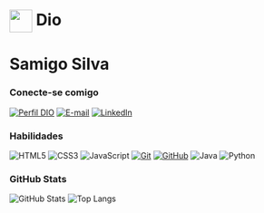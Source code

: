 <h1>
    <a href="https://www.dio.me/">
     <img align="center" width="40px" src="https://hermes.digitalinnovation.one/assets/diome/logo-minimized.png"></a>
    <span> Dio</span>
</h1>

# Samigo Silva

### Conecte-se comigo
[![Perfil DIO](https://img.shields.io/badge/-Meu%20Perfil%20na%20DIO-30A3DC?style=for-the-badge)](https://web.dio.me/users/Rycchs/)
[![E-mail](https://img.shields.io/badge/-Email-000?style=for-the-badge&logo=microsoft-outlook&logoColor=E94D5F)](mailto:rycchs@gmail.com)
[![LinkedIn](https://img.shields.io/badge/-LinkedIn-000?style=for-the-badge&logo=linkedin&logoColor=30A3DC)](https://www.linkedin.com/in/samigo-silva/)


### Habilidades
![HTML5](https://img.shields.io/badge/HTML-000?style=for-the-badge&logo=html5&logoColor=30A3DC)
![CSS3](https://img.shields.io/badge/CSS3-000?style=for-the-badge&logo=css3&logoColor=E94D5F)
![JavaScript](https://img.shields.io/badge/JavaScript-000?style=for-the-badge&logo=javascript&logoColor=30A3DC)
[![Git](https://img.shields.io/badge/Git-000?style=for-the-badge&logo=git&logoColor=E94D5F)](https://git-scm.com/doc) 
[![GitHub](https://img.shields.io/badge/GitHub-000?style=for-the-badge&logo=github&logoColor=30A3DC)](https://docs.github.com/)
![Java](https://img.shields.io/badge/Java-000?style=for-the-badge&logo=java)
![Python](https://img.shields.io/badge/Python-000?style=for-the-badge&logo=python)

### GitHub Stats
![GitHub Stats](https://github-readme-stats.vercel.app/api?username=SamigoSilva&theme=transparent&bg_color=000&border_color=30A3DC&show_icons=true&icon_color=30A3DC&title_color=E94D5F&text_color=FFF)
![Top Langs](https://github-readme-stats-git-masterrstaa-rickstaa.vercel.app/api/top-langs/?username=SamigoSilva&layout=compact&bg_color=000&border_color=30A3DC&title_color=E94D5F&text_color=FFF)

